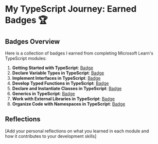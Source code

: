 # My TypeScript Journey: Earned Badges 🏆

## Badges Overview

Here is a collection of badges I earned from completing Microsoft Learn's TypeScript modules:

1. **Getting Started with TypeScript**: [Badge](https://learn.microsoft.com/ru-ru/users/kagerka/achievements/dgq64dqj)
2. **Declare Variable Types in TypeScript**: [Badge](https://learn.microsoft.com/ru-ru/users/kagerka/achievements/uflzhvs3)
3. **Implement Interfaces in TypeScript**: [Badge](https://learn.microsoft.com/ru-ru/users/kagerka/achievements/ejzhaxxp)
4. **Develop Typed Functions in TypeScript**: [Badge](https://learn.microsoft.com/ru-ru/users/kagerka/achievements/qd7nkrge)
5. **Declare and Instantiate Classes in TypeScript**: [Badge](badge-link)
6. **Generics in TypeScript**: [Badge](badge-link)
7. **Work with External Libraries in TypeScript**: [Badge](badge-link)
8. **Organize Code with Namespaces in TypeScript**: [Badge](badge-link)

## Reflections

[Add your personal reflections on what you learned in each module and how it contributes to your development skills]

